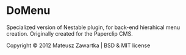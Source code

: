 DoMenu
========

Specialized version of Nestable plugin, for back-end hierahical menu creation.
Originally created for the Paperclip CMS.

Copyright © 2012 Mateusz Zawartka | BSD & MIT license
